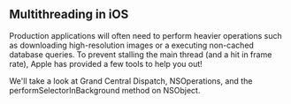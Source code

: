 ## Multithreading in iOS

Production applications will often need to perform heavier operations such as downloading high-resolution images or a executing non-cached database queries. To prevent stalling the main thread (and a hit in frame rate), Apple has provided a few tools to help you out! 

We'll take a look at Grand Central Dispatch, NSOperations, and the performSelectorInBackground method on NSObject.
